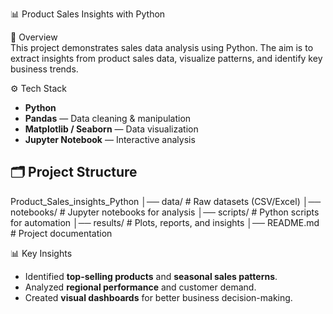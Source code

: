 📊 Product Sales Insights with Python  

📌 Overview  
This project demonstrates sales data analysis using Python. The aim is to extract insights from product sales data, visualize patterns, and identify key business trends.  



⚙️ Tech Stack  
- **Python**  
- **Pandas** — Data cleaning & manipulation  
- **Matplotlib / Seaborn** — Data visualization  
- **Jupyter Notebook** — Interactive analysis  



## 🗂️ Project Structure  
Product_Sales_insights_Python
│── data/ # Raw datasets (CSV/Excel)
│── notebooks/ # Jupyter notebooks for analysis
│── scripts/ # Python scripts for automation
│── results/ # Plots, reports, and insights
│── README.md # Project documentation




  📊 Key Insights  
- Identified **top-selling products** and **seasonal sales patterns**.  
- Analyzed **regional performance** and customer demand.  
- Created **visual dashboards** for better business decision-making.  



